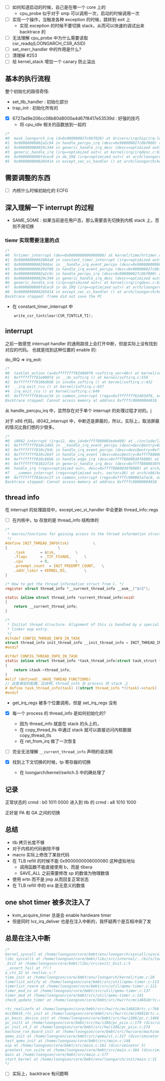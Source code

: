 - [ ] 如何知道启动的时候，自己是在哪一个 core 上的
  - cpu_probe 似乎对于 smp 可以调用一次，启动的时候调用一次
- [ ] 实现一个操作，当触发各种 exception 的时候，跳转到 exit 上
  - 实现 exception 的时候不要切换 stack，从而可以快速的调试出来 backtrace 的
- [ ] 无法理解 cpu_probe 中为什么需要读取 csr_readq(LOONGARCH_CSR_ASID)
- [ ] set_merr_handler 中的作用是什么?
- [ ] 清理掉 #253
- [ ] 给 kernel_stack 增加一个 canary 防止溢出

## 基本的执行流程
整个初始化的路径奇怪:

- set_tlb_handler : 初始化部分
- trap_init : 初始化所有的


- [x] 6727ad9e206cc08b80d8000a4d67f8417e53539d : 好强的技巧
  - 将 cpu_idle 相关的函数放到一起的

```c
/*
#0  mask_loongarch_irq (d=0x900000027c0bf028) at drivers/irqchip/irq-loongarch-cpu.c:32
#1  0x90000000002a2c94 in handle_percpu_irq (desc=0x900000027c0bf000) at kernel/irq/chip.c:871
#2  0x900000000029c344 in generic_handle_irq_desc (desc=<optimized out>) at ./include/linux/irqdesc.h:155
#3  generic_handle_irq (irq=<optimized out>) at kernel/irq/irqdesc.c:639
#4  0x9000000000fdcec0 in do_IRQ (irq=<optimized out>) at arch/loongarch/kernel/irq.c:103
#5  0x9000000000203414 in except_vec_vi_handler () at arch/loongarch/kernel/genex.S:92
```
## 需要调整的东西
- [ ] 内核什么时候初始化的 ECFG

## 深入理解一下 interrupt 的过程
- SAME_SOME : 如果当前是在用户态，那么需要首先切换到内核 stack 上，否则不用切换

### tiemr 实现需要注意的点

```c
/*
#0  hrtimer_interrupt (dev=0x9000000006000080) at kernel/time/hrtimer.c:1511
#1  0x90000000002084a8 in constant_timer_interrupt (irq=<optimized out>, data=<optimized out>) at arch/loongarch/kernel/time.c:49
#2  0x900000000029d4ac in __handle_irq_event_percpu (desc=0x9000000006000080, flags=0x0) at kernel/irq/handle.c:149
#3  0x900000000029d708 in handle_irq_event_percpu (desc=0x900000027c0bf000) at kernel/irq/handle.c:189
#4  0x90000000002a2c9c in handle_percpu_irq (desc=0x900000027c0bf000) at kernel/irq/chip.c:873
#5  0x900000000029c344 in generic_handle_irq_desc (desc=<optimized out>) at ./include/linux/irqdesc.h:155
#6  generic_handle_irq (irq=<optimized out>) at kernel/irq/irqdesc.c:639
#7  0x9000000000fdcec0 in do_IRQ (irq=<optimized out>) at arch/loongarch/kernel/irq.c:103
#8  0x9000000000203414 in except_vec_vi_handler () at arch/loongarch/kernel/genex.S:92
Backtrace stopped: frame did not save the PC
```
- 在 constant_timer_interrupt 中

```c
	write_csr_tintclear(CSR_TINTCLR_TI);
```

## interrupt
之前一致感觉 interrupt handler 的通用路径上会打开中断，但是实际上没有找到对应的代码。
也就是找到这种位置的 enable 的:

do_IRQ => irq_exit:
```c
/*
#0  tasklet_action (a=0xffffffff824060f0 <softirq_vec+48>) at kernel/softirq.c:805
#1  0xffffffff81e000f4 in __do_softirq () at kernel/softirq.c:558
#2  0xffffffff8106d668 in invoke_softirq () at kernel/softirq.c:432
#3  __irq_exit_rcu () at kernel/softirq.c:637
#4  irq_exit_rcu () at kernel/softirq.c:649
#5  0xffffffff81bcec34 in common_interrupt (regs=0xffffffff82403df8, error_code=<optimized out>) at arch/x86/kernel/irq.c:240
Backtrace stopped: Cannot access memory at address 0xffffc90000004018
```

从 handle_percpu_irq 中，显然存在对于单个 interrupt 的处理过程才对的。j

对于 x86 代码，i8042_interrupt 中，中断还是屏蔽的，所以，实际上，取消屏蔽的情况比我们想的少很多。
```c
/*
#0  i8042_interrupt (irq=12, dev_id=0xffff888003ede400) at ./include/linux/spinlock.h:324
#1  0xffffffff810c2465 in __handle_irq_event_percpu (desc=desc@entry=0xffff8880030f6000, flags=flags@entry=0xffffc90000003f74) at kernel/irq/handle.c:158
#2  0xffffffff810c25dc in handle_irq_event_percpu (desc=desc@entry=0xffff8880030f6000) at kernel/irq/handle.c:198
#3  0xffffffff810c264f in handle_irq_event (desc=desc@entry=0xffff8880030f6000) at kernel/irq/handle.c:215
#4  0xffffffff810c66b6 in handle_edge_irq (desc=0xffff8880030f6000) at kernel/irq/chip.c:822
#5  0xffffffff81022f24 in generic_handle_irq_desc (desc=0xffff8880030f6000) at ./include/linux/irqdesc.h:158
#6  handle_irq (regs=<optimized out>, desc=0xffff8880030f6000) at arch/x86/kernel/irq.c:231
#7  __common_interrupt (regs=<optimized out>, vector=36) at arch/x86/kernel/irq.c:250
#8  0xffffffff81bcec2f in common_interrupt (regs=0xffffc900001a7ac8, error_code=<optimized out>) at arch/x86/kernel/irq.c:240
Backtrace stopped: Cannot access memory at address 0xffffc90000004018
```

## thread info
在 interrupt 的处理路径中，except_vec_vi_handler 中会更新 thread_info::regs

- [ ] 在内核中，tp 存放的是 thread_info 结构体的
```c
/*
 * macros/functions for gaining access to the thread information structure
 */
#define INIT_THREAD_INFO(tsk)			\
{						\
	.task		= &tsk,			\
	.flags		= _TIF_FIXADE,		\
	.cpu		= 0,			\
	.preempt_count	= INIT_PREEMPT_COUNT,	\
	.addr_limit	= KERNEL_DS,		\
}

/* How to get the thread information struct from C. */
register struct thread_info *__current_thread_info __asm__("$r2");

static inline struct thread_info *current_thread_info(void)
{
	return __current_thread_info;
}

/*
 * Initial thread structure. Alignment of this is handled by a special
 * linker map entry.
 */
#ifndef CONFIG_THREAD_INFO_IN_TASK
struct thread_info init_thread_info __init_thread_info = INIT_THREAD_INFO(init_task);
#endif
```

```c
#ifdef CONFIG_THREAD_INFO_IN_TASK
static inline struct thread_info *task_thread_info(struct task_struct *task)
{
	return &task->thread_info;
}
#elif !defined(__HAVE_THREAD_FUNCTIONS)
// 这是满足的配置，这说明，thread_info 在 process 的 stack 上
# define task_thread_info(task)	((struct thread_info *)(task)->stack)
#endif
```
- get_irq_regs 被多个位置调用，但是 set_irq_regs 没有

- [x] 每一个 process 的 thread_info 是如何初始化的?
  - 因为 thread_info 就是在 stack 的头上的，
  - 在 copy_thread_tls 中通过 stack 就可以直接访问内核数据 copy_thread_tls
  - 在 ret_from_irq 做了一次恢复
- [ ] 完全无法理解 `__current_thread_info` 声明的语法啊

- [x] 找到上下文切换的时候，tp 寄存器的切换
  - 在 loongarch/kernel/switch.S 中的确处理了

## 记录
正常状态的 crmd : b0 1011 0000
进入到 tlb 的 crmd : a8 1010 1000

正好是 PA 和 GA 之间的切换
## 总结
- tlb 拷贝长度不够
- 对于内核的代码删除不够
- macro 实际上修改了某些代码
- 在 TLB refill 的时候不能 0x9000000006000080 这种虚拟地址
  - 调用函数不能直接使用 b，而是 tlbera
  - SAVE_ALL 之前需要修改 sp 的数值为物理数值
- 使用 ertn 而不是 jmp 从而回复正常状态
- 在 TLB refill 中的 era 是无意义的数值

## one shot timer 被多次注入了
- kvm_acquire_timer 总是会 enable hardware timer
- 但是同时 lvz_irq_deliver 也是在注入中断的，我怀疑两个是互相冲突了发

## 总是在注入中断
```c
/*
kernel_syscall at /home/loongson/core/bmbt/env/loongarch/syscall/syscall.c:115
libc_syscall1 at /home/loongson/core/bmbt/libc/src/internal/../bits/loongarch/syscall_arch.h:40
_Exit at /home/loongson/core/bmbt/libc/src/exit/_Exit.c:5
__assert_fail at ??:?
a_ctz_32 at realloc.c:?
time_init at /home/loongson/core/bmbt/env/loongarch/kernel/time.c:28
timerlist_notify at /home/loongson/core/bmbt/src/util/qemu-timer.c:113
timerlist_rearm at /home/loongson/core/bmbt/src/util/qemu-timer.c:121
timer_mod_ns at /home/loongson/core/bmbt/src/util/qemu-timer.c:137
timer_mod at /home/loongson/core/bmbt/src/util/qemu-timer.c:141
check_update_timer at /home/loongson/core/bmbt/src/hw/rtc/mc146818rtc.c:159

rtc_realizefn at /home/loongson/core/bmbt/src/hw/rtc/mc146818rtc.c:766 (discriminator 1)
mc146818_rtc_init at /home/loongson/core/bmbt/src/hw/rtc/mc146818rtc.c:820 (discriminator 1)
pc_basic_device_init at /home/loongson/core/bmbt/src/hw/i386/pc.c:1466
pc_init1 at /home/loongson/core/bmbt/src/hw/i386/pc_piix.c:179 (discriminator 1)
pc_init_v4_2 at /home/loongson/core/bmbt/src/hw/i386/pc_piix.c:274
machine_run_board_init at /home/loongson/core/bmbt/src/hw/core/machine.c:222
qemu_init at /home/loongson/core/bmbt/src/qemu/vl.c:317 (discriminator 1)
test_qemu_init at /home/loongson/core/bmbt/src/main.c:148
wip at /home/loongson/core/bmbt/src/main.c:161 (discriminator 3)
greatest_run_suite at /home/loongson/core/bmbt/src/main.c:164 (discriminator 1)
main at /home/loongson/core/bmbt/src/main.c:177
start_kernel at /home/loongson/core/bmbt/env/loongarch/init/main.c:31
*/
```
- [ ] 实际上，backtrace 有问题啊

